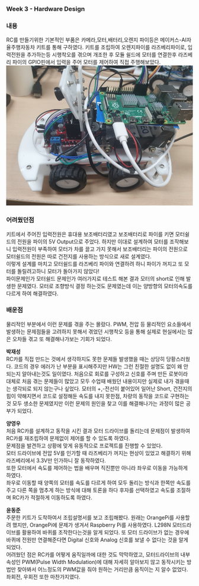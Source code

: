  ### Week 3 - Hardware Design
 ### **내용** 
 RC를 만들기위한 기본적인 부품은 카메라,모터,배터리,오렌지 파이등은 메이커스-AI자율주행자동차 키트를 통해 구하였다. 키트를 조립하여 오렌지파이를 라즈베리파이로, 입력전원을 추가하는등
 시행착오를 겪으며 개조한 후 모듈 쉴드에 모터를 
 연결한후 라즈베리 파이의 GPIO핀에서 입력을 주어 모터를 제어하여 직접 주행해보았다.   
 ![image1](/document/images/image5.jpg)    
 
 ### **어려웠던점**
  키트에서 주어진 입력전원은 휴대용 보조배터리였고 보조배터리로 파이를 키면 모터쉴드의 전원을 파이의 5V Output으로 주었다.
   하지만 이대로 설계하여 모터를 조작해보니 입력전원이 부족하여 모터가 차를 끌고 가지 못해서 보조배터리는 파이의 전원으로
    모터쉴드의 전원은 따로 건전지를 사용하는 방식으로 새로 설계였다.   
    이렇게 설계를 마치고 모터쉴드를 라즈베리 파이와 연결하려 하니 파이가 꺼지고 또 모터를 돌릴려고하니 모터가 돌아가지 않았다!   
    파이문제인가 모터쉴드 문제인가 여러가지로 테스트 해본 결과 모터의 short로 인해 발생한 문제였다.
    모터로 조향방식 결정 하는것도 문제였는데 이는 양방향의 모터의속도를 다르게 하여 해결하였다. 
 
 ### **배운점**  
 물리적인 부분에서 이런 문제를 겪을 주는 몰랐다. PWM, 전압 등 물리적인 요소들에서 발생하는 문제점들을 
 고려하지 못해서 겪었던 시행착오 등을 통해 실제로 현실에서는 많은 오차들 겪고 또 해결해나가보는 기회가 되었다.

 
 **박재성**   
 RC카를 직접 만드는 것에서 생각하지도 못한 문제들 발생했을 때는 상당히 당황스러웠다.
 코드의 경우 에러가 난 부분을 표시해주지만 HW는 그런 친절한 설명도 없이 왜 안되는지 알아내는것도 일이였다.
 처음으로 회로를 구성하고 신호를 주며 만든 로봇이라 대체로 처음 겪는 문제들이 많았고 모두 수업때 배웠던 내용이지만 실제로 내가 겪을때는
 생각되로 되지 않는구나 싶었다. 모터의 +,-전선이 붙어있어 일어난 Short, 건전지의 힘이 약해지면서 코드로 설정해둔 속도를 내지 못한점,
 차량의 동작을 코드로 구현하는것 모두 생소한 문제였지만 이런 문제의 원인을 찾고 이를 해결해나가는 과정이 많은 공부가 되었다. 
 
 **양영우**   
 처음 RC카를 설계하고 동작을 시킨 결과 모터 드라이브를 돌리는데 문제점이 발생하여 RC카를 재조립하여 문제없이 제어를 할 수 있도록 하였다.   
 문제점을 발견하고 상황에 맞게 유동적으로 프로젝트를 진행할 수 있었다.   
 모터 드라이브에 전압 5V를 인가할 때 라즈베리가 꺼지는 현상이 있었고 해결하기 위해 라즈베리에서 3.3V만 인가하니 잘 동작하였다.   
 또한 모터에서 속도를 제어하는 법을 배우며 직진뿐만 아니라 좌우로 이동을 가능하게 하였다.   
 좌우로 이동할 때 양쪽의 모터를 속도를 다르게 하여 모두 돌리는 방식과 한쪽만 속도를 주고 다른 쪽을 멈추게 하는 방식에 대해 토론을 하다 후자를 선택하였고
 속도를 조절하며 RC카가 적절하게 이동하도록 하였다.
 
 **윤동준**   
 주문한 키트가 도착하여서 조립설명서를 보고 조립해봤다. 원래는 OrangePi를 사용할려 했지만, OrangePi에 문제가 생겨서 Raspberry Pi를 사용하였다. 
 L298N 모터드라이브를 활용하여 바퀴를 조작한다는것을 알게 되었다. 
 또 모터 드라이브가 없는 경우에 바퀴에 전원만 연결해준다면 Digital 신호와 Analog 신호를 보낼 수 없다는 것을 알게 되었다.
 <br/>어려웠던 점은 RC카를 어떻게 움직일까에 대한 것도 막막하였고, 모터드라이브의 내부 속성인 PWM(Pulse Width Modulation)에 대해 
 자세히 알아보지 않고 동작시키는 방법만 찾아봐서 어느정도의 PWM값을 줘야 원하는 거리만큼 움직이는 지 알수 없었다. 좌회전, 우회전 또한 마찬가지였다. 
